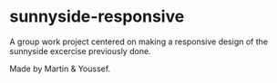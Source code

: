 # sunnyside-responsive

A group work project centered on making a responsive design of the sunnyside excercise previously done.

Made by Martin & Youssef.
